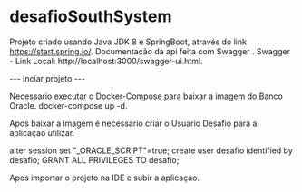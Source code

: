 # desafioSouthSystem
Projeto criado usando Java JDK 8 e SpringBoot, através do link https://start.spring.io/.
Documentação da api feita com Swagger .
Swagger - Link Local: http://localhost:3000/swagger-ui.html.

--- Inciar projeto ---

Necessario executar o Docker-Compose para baixar a imagem do Banco Oracle.
docker-compose up -d.


Apos baixar a imagem é necessario criar o Usuario Desafio para a aplicaçao utilizar.

alter session set "_ORACLE_SCRIPT"=true;
create user desafio identified by desafio;
GRANT ALL PRIVILEGES TO desafio;

Apos importar o projeto na IDE e subir a aplicaçao.

